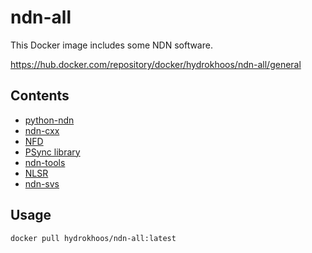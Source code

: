# ndn-all
This Docker image includes some NDN software.

https://hub.docker.com/repository/docker/hydrokhoos/ndn-all/general

## Contents
- [python-ndn](https://github.com/named-data/python-ndn)
- [ndn-cxx](https://github.com/named-data/ndn-cxx)
- [NFD](https://github.com/named-data/NFD)
- [PSync library](https://github.com/named-data/PSync)
- [ndn-tools](https://github.com/named-data/ndn-tools)
- [NLSR](https://github.com/named-data/NLSR)
- [ndn-svs](https://github.com/named-data/ndn-svs)

## Usage
```bash
docker pull hydrokhoos/ndn-all:latest
```
